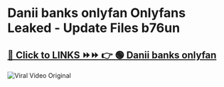 
 # Danii banks onlyfan Onlyfans Leaked - Update Files b76un

## <h2><a href="https://clipsfans.com/Danii_banks_onlyfan&ref=git">🔗 Click to LINKS ⏩⏩ 👉 🟢 Danii banks onlyfan </a></h2>

<a href="https://clipsfans.com/Danii_banks_onlyfan&ref=git" rel="nofollow" data-target="animated-image.originalLink"><img src="https://i.ibb.co.com/xMMVF88/686577567.gif" alt="Viral Video Original" style="max-width: 100%; display: inline-block;" data-target="animated-image.originalImage"></a>

